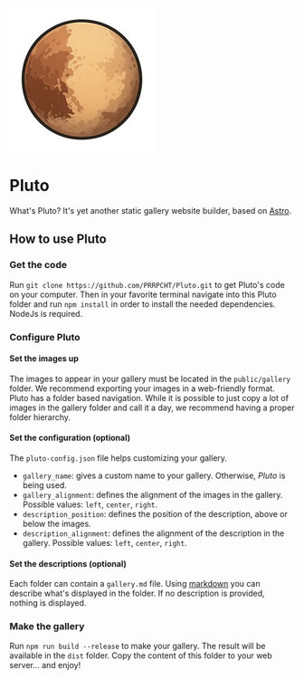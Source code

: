 ![](public/pluto.webp)

# Pluto

What's Pluto? It's yet another static gallery website builder, based on [Astro](https://astro.build/).

## How to use Pluto

### Get the code

Run `git clone https://github.com/PRRPCHT/Pluto.git` to get Pluto's code on your computer. Then in your favorite terminal navigate into this Pluto folder and run `npm install` in order to install the needed dependencies. NodeJs is required.

### Configure Pluto

#### Set the images up

The images to appear in your gallery must be located in the `public/gallery` folder. We recommend exporting your images in a web-friendly format. Pluto has a folder based navigation. While it is possible to just copy a lot of images in the gallery folder and call it a day, we recommend having a proper folder hierarchy.

#### Set the configuration (optional)

The `pluto-config.json` file helps customizing your gallery.

- `gallery_name`: gives a custom name to your gallery. Otherwise, _Pluto_ is being used.
- `gallery_alignment`: defines the alignment of the images in the gallery. Possible values: `left`, `center`, `right`.
- `description_position`: defines the position of the description, above or below the images.
- `description_alignment`: defines the alignment of the description in the gallery. Possible values: `left`, `center`, `right`.

#### Set the descriptions (optional)

Each folder can contain a `gallery.md` file. Using [markdown](https://www.markdownguide.org/) you can describe what's displayed in the folder. If no description is provided, nothing is displayed.

### Make the gallery

Run `npm run build --release` to make your gallery. The result will be available in the `dist` folder. Copy the content of this folder to your web server... and enjoy!

